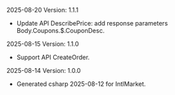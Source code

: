 2025-08-20 Version: 1.1.1
- Update API DescribePrice: add response parameters Body.Coupons.$.CouponDesc.


2025-08-15 Version: 1.1.0
- Support API CreateOrder.


2025-08-14 Version: 1.0.0
- Generated csharp 2025-08-12 for IntlMarket.

